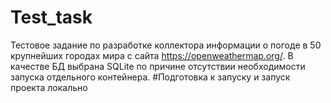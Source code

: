 # Test_task
Тестовое задание по разработке коллектора информации о погоде в 50 крупнейших городах мира с сайта https://openweathermap.org/. В качестве БД выбрана SQLite по причине отсутствии необходимости запуска отдельного контейнера.
#Подготовка к запуску и запуск проекта локально

